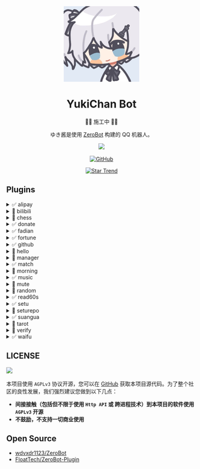 <div align="center">
  <img src=".github/yukichan.jpg" alt="ゆき酱" width = "200">
  <br>

  <h1>YukiChan Bot</h1>

  🚧🚧 施工中 🚧🚧

  ゆき酱是使用 [ZeroBot](https://github.com/wdvxdr1123/ZeroBot) 构建的 QQ 机器人。

  <img src="https://counter.seku.su/cmoe?name=YukiChan-Bot&theme=r34" /><br>

  [![GitHub](https://img.shields.io/github/license/aimerneige/yukichan-bot)](https://raw.githubusercontent.com/aimerneige/yukichan-bot/main/LICENSE)

  [![Star Trend](https://api.star-history.com/svg?repos=aimerneige/yukichan-bot&type=Timeline)](https://seladb.github.io/StarTrack-js/#/preload?r=aimerneige,yukichan-bot)

</div>

## Plugins

<details><summary>✅ alipay</summary>支付宝到账语言生成</details>
<details><summary>🚧 bilibili</summary>哔哩哔哩相关功能</details>
<details><summary>🚧 chess</summary>国际象棋</details>
<details><summary>✅ donate</summary>捐赠二维码</details>
<details><summary>✅ fadian</summary>每日发癫</details>
<details><summary>✅ fortune</summary>求签</details>
<details><summary>✅ github</summary>GitHub 仓库信息</details>
<details><summary>🚧 hello</summary>好友认证</details>
<details><summary>🚧 manager</summary>简易群管</details>
<details><summary>✅ match</summary>固定回复</details>
<details><summary>🚧 morning</summary>早上好</details>
<details><summary>✅ music</summary>点歌</details>
<details><summary>🚧 mute</summary>禁言游戏</details>
<details><summary>🚧 random</summary>随机事件生成器</details>
<details><summary>✅ read60s</summary>每天 60 秒读懂世界</details>
<details><summary>✅ setu</summary>色图</details>
<details><summary>🚧 seturepo</summary>色图库</details>
<details><summary>✅ suangua</summary>算卦</details>
<details><summary>🚧 tarot</summary>塔罗牌</details>
<details><summary>🚧 verify</summary>入群认证</details>
<details><summary>✅ waifu</summary>随机 AI 老婆</details>

## LICENSE

<a href="https://www.gnu.org/licenses/agpl-3.0.en.html">
<img src="https://www.gnu.org/graphics/agplv3-155x51.png">
</a>

本项目使用 `AGPLv3` 协议开源，您可以在 [GitHub](https://github.com/aimerneige/yukichan-bot) 获取本项目源代码。为了整个社区的良性发展，我们强烈建议您做到以下几点：

- **间接接触（包括但不限于使用 `Http API` 或 跨进程技术）到本项目的软件使用 `AGPLv3` 开源**
- **不鼓励，不支持一切商业使用**

## Open Source

- [wdvxdr1123/ZeroBot](https://github.com/wdvxdr1123/ZeroBot)
- [FloatTech/ZeroBot-Plugin](https://github.com/FloatTech/ZeroBot-Plugin)
